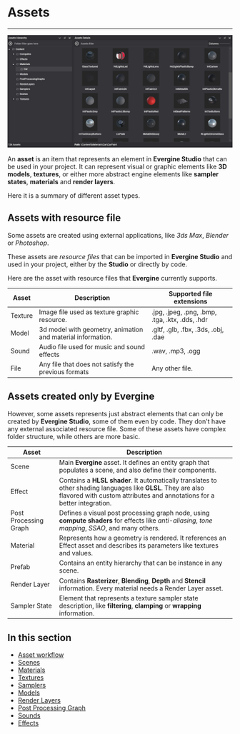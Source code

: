 # Assets
---
![Assets](images/assets.jpg)

An **asset** is an item that represents an element in **Evergine Studio** that can be used in your project. It can represent visual or graphic elements like **3D models**, **textures**, or either more abstract engine elements like **sampler states**, **materials** and **render layers**. 

Here it is a summary of different asset types.

## Assets with resource file

Some assets are created using external applications, like _3ds Max_, _Blender_ or _Photoshop_. 

These assets are _resource files_ that can be imported in **Evergine Studio** and used in your project, either by the **Studio** or directly by code. 

Here are the asset with resource files that **Evergine** currently supports.

| Asset | Description | Supported file extensions|
|--------------------|-------------|-------------|
| Texture | Image file used as texture graphic resource. | .jpg, .jpeg, .png, .bmp, .tga, .ktx, .dds, .hdr|
| Model | 3d model with geometry, animation and material information. | .gltf, .glb, .fbx, .3ds, .obj, .dae|
| Sound | Audio file used for music and sound effects | .wav, .mp3, .ogg
| File | Any file that does not satisfy the previous formats | Any other file.

## Assets created only by Evergine

However, some assets represents just abstract elements that can only be created by **Evergine Studio**, some of them even by code. They don't have any external associated resource file. Some of these assets have complex folder structure, while others are more basic.

| Asset | Description |
|-------|-------------|
| Scene | Main **Evergine** asset. It defines an entity graph that populates a scene, and also define their components. 
| Effect | Contains a **HLSL shader**. It automatically translates to other shading languages like **GLSL**. They are also flavored with custom attributes and annotations for a better integration.
| Post Processing Graph | Defines a visual post processing graph node, using **compute shaders** for effects like _anti-aliasing_, _tone mapping_, _SSAO_, and many others.
| Material | Represents how a geometry is rendered. It references an Effect asset and describes its parameters like textures and values.
| Prefab | Contains an entity hierarchy that can be instance in any scene.
| Render Layer | Contains **Rasterizer**, **Blending**, **Depth** and **Stencil** information. Every material needs a Render Layer asset.
| Sampler State | Element that represents a texture sampler state description, like **filtering**, **clamping** or **wrapping** information.|

## In this section
* [Asset workflow](workflow.md)
* [Scenes](scenes.md)
* [Materials](materials.md)
* [Textures](textures.md)
* [Samplers](samplers.md)
* [Models](models.md)
* [Render Layers](render**layers.md)
* [Post Processing Graph](post**processing**graph.md)
* [Sounds](sounds.md)
* [Effects](effects.md)